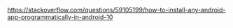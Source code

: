 https://stackoverflow.com/questions/59105199/how-to-install-any-android-app-programmatically-in-android-10

